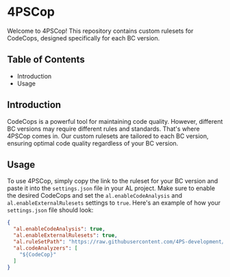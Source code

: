 # 4PSCop

Welcome to 4PSCop! This repository contains custom rulesets for CodeCops, designed specifically for each BC version.

## Table of Contents

- Introduction
- Usage

## Introduction

CodeCops is a powerful tool for maintaining code quality. However, different BC versions may require different rules and standards. That's where 4PSCop comes in. Our custom rulesets are tailored to each BC version, ensuring optimal code quality regardless of your BC version.

## Usage

To use 4PSCop, simply copy the link to the ruleset for your BC version and paste it into the ```settings.json``` file in your AL project. Make sure to enable the desired CodeCops and set the ```al.enableCodeAnalysis``` and ```al.enableExternalRulesets``` settings to ```true```. Here's an example of how your ```settings.json``` file should look:
    
```json
{
  "al.enableCodeAnalysis": true,
  "al.enableExternalRulesets": true,
  "al.ruleSetPath": "https://raw.githubusercontent.com/4PS-development/4PSCopRules/main/bc233/4ps_general_bc233.ruleset.json",
  "al.codeAnalyzers": [
    "${CodeCop}"
  ]
}
```
